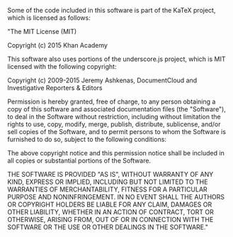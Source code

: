 Some of the code included in this software is part of the KaTeX project, which is licensed as follows:

"The MIT License (MIT)

Copyright (c) 2015 Khan Academy

This software also uses portions of the underscore.js project, which is
MIT licensed with the following copyright:

Copyright (c) 2009-2015 Jeremy Ashkenas, DocumentCloud and Investigative
Reporters & Editors

Permission is hereby granted, free of charge, to any person obtaining a copy
of this software and associated documentation files (the "Software"), to deal
in the Software without restriction, including without limitation the rights
to use, copy, modify, merge, publish, distribute, sublicense, and/or sell
copies of the Software, and to permit persons to whom the Software is
furnished to do so, subject to the following conditions:

The above copyright notice and this permission notice shall be included in all
copies or substantial portions of the Software.

THE SOFTWARE IS PROVIDED "AS IS", WITHOUT WARRANTY OF ANY KIND, EXPRESS OR
IMPLIED, INCLUDING BUT NOT LIMITED TO THE WARRANTIES OF MERCHANTABILITY,
FITNESS FOR A PARTICULAR PURPOSE AND NONINFRINGEMENT. IN NO EVENT SHALL THE
AUTHORS OR COPYRIGHT HOLDERS BE LIABLE FOR ANY CLAIM, DAMAGES OR OTHER
LIABILITY, WHETHER IN AN ACTION OF CONTRACT, TORT OR OTHERWISE, ARISING FROM,
OUT OF OR IN CONNECTION WITH THE SOFTWARE OR THE USE OR OTHER DEALINGS IN THE
SOFTWARE."